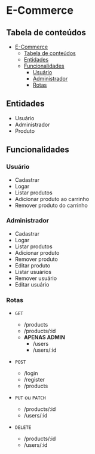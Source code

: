 # E-Commerce

## Tabela de conteúdos

- [E-Commerce](#e-commerce)
  - [Tabela de conteúdos](#tabela-de-conteúdos)
  - [Entidades](#entidades)
  - [Funcionalidades](#funcionalidades)
    - [Usuário](#usuário)
    - [Administrador](#administrador)
    - [Rotas](#rotas)

## Entidades

- Usuário
- Administrador
- Produto

## Funcionalidades

### Usuário

- Cadastrar
- Logar
- Listar produtos
- Adicionar produto ao carrinho
- Remover produto do carrinho

### Administrador

- Cadastrar
- Logar
- Listar produtos
- Adicionar produto
- Remover produto
- Editar produto
- Listar usuários
- Remover usuário
- Editar usuário

### Rotas

- `GET`

  - /products
  - /products/:id
  - **APENAS ADMIN**
    - /users
    - /users/:id

- `POST`

  - /login
  - /register
  - /products

- `PUT` ou `PATCH`

  - /products/:id
  - /users/:id

- `DELETE`

  - /products/:id
  - /users/:id
